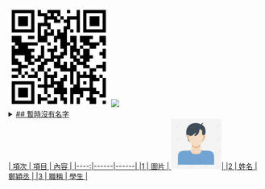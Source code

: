 <img src="qrcode.png" width="200" Height="200">
<a href="https://www.youtube.com/watch?v=tcGwXRk-U0E" target="_blank"><img src="https://i.ytimg.com/vi/tcGwXRk-U0E/hqdefault.jpg?s…BACGAY4AUAB&rs=AOn4CLDtvUnHA3P7DlfA9aCTe8kVL0eVVQ">

<details>
<summary>
## 暫時沒有名字
</summary>
</details>
| 項次 | 項目 | 內容 |
|----:|------|------|
|1 | 圖片 | <img src="people.jpg" width="100" Height="100" />|
|2 | 姓名 | 鄭穎丞 |
|3 | 職稱 | 學生 |
